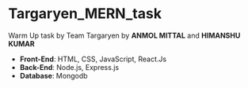 # Targaryen_MERN_task
Warm Up task by Team Targaryen by **ANMOL MITTAL** and **HIMANSHU KUMAR**


- **Front-End**: HTML, CSS, JavaScript, React.Js
- **Back-End**: Node.js, Express.js
- **Database**: Mongodb
